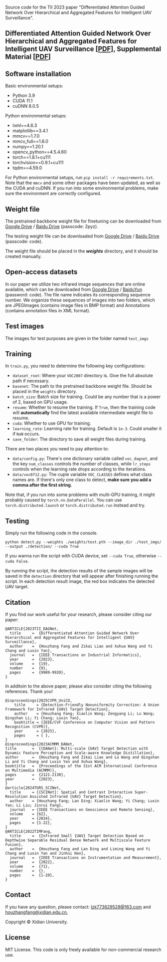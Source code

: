 Source code for the TII 2023 paper "Differentiated Attention Guided Network Over Hierarchical and Aggregated Features for Intelligent UAV Surveillance".

## Differentiated Attention Guided Network Over Hierarchical and Aggregated Features for Intelligent UAV Surveillance [[PDF](https://ieeexplore.ieee.org/document/10018470/)], Supplemental Material [[PDF](https://ieeexplore.ieee.org/document/10018470/media#media)] 


## Software installation

Basic environmental setups:

 - Python 3.9
 - CUDA 11.1
 - cuDNN 8.0.5

Python environmental setups:

 - lxml==4.6.3
 - matplotlib==3.4.1
 - mmcv==1.7.0
 - mmcv_full==1.6.0
 - numpy==1.20.1
 - opencv_python==4.5.4.60
 - torch==1.8.1+cu111
 - torchvision==0.9.1+cu111
 - tqdm==4.59.0

For Python environmental setups, run `pip install -r requirements.txt`. Note that the `mmcv` and some other packages have been updated, as well as the CUDA and cuDNN. If you run into some environmental problems, make sure the environment are correctly configured.

## Weight file

The pretrained backbone weight file for finetuning can be downloaded from <a href='https://drive.google.com/file/d/1GLfEk0E3_54hZLQOcdR03hrPhoYiT1jy/view?usp=sharing'>Google Drive</a> / <a href='https://pan.baidu.com/s/17KQYchw3rNS2Mn4Cv79hiw'>Baidu Drive</a> (passcode: 2pyz).

The testing weight file can be downloaded from <a href='https://drive.google.com/file/d/1hCjJDQncvuL3c5ca8r_KLqtcMDttLRdU/view?usp=sharing'>Google Drive</a> / <a href='https://pan.baidu.com/s/16bgVu4htvHTcYVbjp7JLag'>Baidu Drive</a> (passcode: code).

The weight file should be placed in the ***weights*** directory, and it should be created manually.

## Open-access datasets

In our paper we utilize two infrared image sequences that are online available, which can be downloaded from <a href="https://drive.google.com/drive/folders/1ps_LG9kKXgj4kQO4UhoD1R4Ru1AIS7Q0?usp=sharing">Google Drive</a> / <a href="https://pan.baidu.com/s/1oUb8zPDZbP7cE6Bm6U_Uig">BaiduYun</a> (password: code). The file name indicates its corresponding sequence number. We organize these sequences of images into two folders, which are JPEGImages (contains image files in BMP format) and Annotations (contains annotation files in XML format).

## Test images

The images for test purposes are given in the folder named `test_imgs`

## Training

In `train.py`, you need to determine the following key configurations:

- `dataset_root`: Where your `VOC2007` directory is. Give the full absolute path if necessary.
- `basenet`: The path to the pretrained backbone weight file. Should be placed in the `weights` directory.
- `batch_size`: Batch size for training. Could be any number that is a power of 2, based on GPU usage.
- `resume`: Whether to resume the training. If `True`, then the training code will **automatically** find the latest available intermediate weight file to resume.
- `cuda`: Whether to use GPU for training.
- `learning_rate`: Learning rate for training. Default is `1e-3`. Could smaller it if `NaN` occurs.
- `save_folder`: The directory to save all weight files during training.

There are two places you need to pay attention to:
- `data/config.py`: There's one dictionary variable called `voc_dagnet`, and the key `num_classes` controls the number of classes, while `lr_steps` controls when the learning rate drops according to the iterations.
- `data/voc0712.py`: The cuple variable `VOC_CLASSES` defines what class names are. If there's only one class to detect, **make sure you add a comma after the first string**.

Note that, if you run into some problems with multi-GPU training, it might probably caused by `torch.nn.DataParallel`. You can use `torch.distributed.launch` or `torch.distributed.run` instead and try.

## Testing

Simply run the following code in the console.
```Shell
python detect.py --weights ./weights/test.pth --image_dir ./test_imgs/ --output ./detection/ --cuda True
```
If you wanna run the script with CUDA device, set `--cuda True`, otherwise `--cuda False`.

By running the script, the detection results of the sample images will be saved in the `detection` directory that will appear after finishing running the script. In each detection result image, the red box indicates the detected UAV target.

## Citation
If you find our work useful for your research, please consider citing our paper:
```
@ARTICLE{2023TII_DAGNet,
  title     =  {Differentiated Attention Guided Network Over Hierarchical and Aggregated Features for Intelligent {UAV} Surveillance},
  author    =  {Houzhang Fang and Zikai Liao and Xuhua Wang and Yi Chang and Luxin Yan},
  journal   =  {IEEE Transactions on Industrial Informatics}, 
  year      =  {2023},
  volume    =  {19},
  number    =  {9},
  pages     =  {9909-9920},
}
```
In additoin to the above paper, please also consider citing the following references. Thank you!
```
@inproceedings{2025CVPR_UniCD,
    title     = {Detection-Friendly Nonuniformity Correction: A Union Framework for Infrared {UAV} Target Detection},
    author    = {Houzhang Fang; Xiaolin Wang; Zengyang Li; Lu Wang; Qingshan Li; Yi Chang; Luxin Yan},
    booktitle = {IEEE/CVF Conference on Computer Vision and Pattern Recognition (CVPR)},
    year      = {2025},
    pages     = { },
}
@inproceedings{2023ACMMM_DANet,
title       =  {{DANet}: Multi-scale {UAV} Target Detection with Dynamic Feature Perception and Scale-aware Knowledge Distillation},
author      =  {Houzhang Fang and Zikai Liao and Lu Wang and Qingshan Li and Yi Chang and Luxin Yan and Xuhua Wang},
booktitle   =  {Proceedings of the 31st ACM International Conference on Multimedia (ACMMM)},
pages       =  {2121-2130},
year        =  {2023},
}
@article{2024TGRS_SCINet,
  title     = {{SCINet}: Spatial and Contrast Interactive Super-Resolution Assisted Infrared {UAV} Target Detection},
  author    = {Houzhang Fang; Lan Ding; Xiaolin Wang; Yi Chang; Luxin Yan; Li Liu; Jinrui Fang},
  journal   = {IEEE Transactions on Geoscience and Remote Sensing},
  volume    = {62},
  year      = {2024},
  pages     = {1-22},
}
@ARTICLE{2022TIMFang,
  title     =  {Infrared Small {UAV} Target Detection Based on Depthwise Separable Residual Dense Network and Multiscale Feature Fusion},
  author    =  {Houzhang Fang and Lan Ding and Liming Wang and Yi Chang and Luxin Yan and Jinhui Han},
  journal   =  {IEEE Transactions on Instrumentation and Measurement}, 
  year      =  {2022},
  volume    =  {71},
  number    =  {},
  pages     =  {1-20},
}
```

## Contact
If you have any question, please contact: lzk773629528@163.com and houzhangfang@xidian.edu.cn,

Copyright &copy; Xidian University.

## License
MIT License. This code is only freely available for non-commercial research use.
